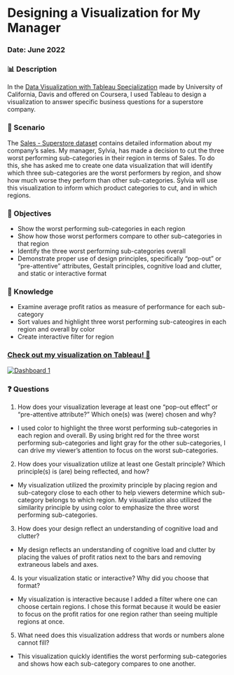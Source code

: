 # Designing a Visualization for My Manager
### Date: June 2022

### 📊 Description
In the [Data Visualization with Tableau Specialization](https://www.coursera.org/specializations/data-visualization) made by University of California, Davis and offered on Coursera, I used Tableau to design a visualization to answer specific business questions for a superstore company. 

### 🏬 Scenario
The [Sales - Superstore dataset](https://github.com/audreysung/Data-Portfolio/blob/main/Essential%20Design%20Principles%20for%20Tableau/Sales%20Superstore%20Dataset.xlsx) contains detailed information about my company’s sales. My manager, Sylvia, has made a decision to cut the three worst performing sub-categories in their region in terms of Sales. To do this, she has asked me to create one data visualization that will identify which three sub-categories are the worst performers by region, and show how much worse they perform than other sub-categories. Sylvia will use this visualization to inform which product categories to cut, and in which regions.

### 📓 Objectives 
- Show the worst performing sub-categories in each region
- Show how those worst performers compare to other sub-categories in that region
- Identify the three worst performing sub-categories overall
- Demonstrate proper use of design principles, specifically “pop-out” or “pre-attentive” attributes, Gestalt principles, cognitive load and clutter, and static or interactive format

### 📔 Knowledge
- Examine average profit ratios as measure of performance for each sub-category
- Sort values and highlight three worst performing sub-cateogires in each region and overall by color
- Create interactive filter for region

### [Check out my visualization on Tableau! 🥰](https://public.tableau.com/views/EssentialDesignPrinciplesforTableau_16557679851150/Dashboard1?:language=en-US&:display_count=n&:origin=viz_share_link)
<div class='tableauPlaceholder' id='viz1655844579613' style='position: relative'><noscript><a href='#'><img alt='Dashboard 1 ' src='https:&#47;&#47;public.tableau.com&#47;static&#47;images&#47;Es&#47;EssentialDesignPrinciplesforTableau_16557679851150&#47;Dashboard1&#47;1_rss.png' style='border: none' /></a></noscript><object class='tableauViz'  style='display:none;'><param name='host_url' value='https%3A%2F%2Fpublic.tableau.com%2F' /> <param name='embed_code_version' value='3' /> <param name='site_root' value='' /><param name='name' value='EssentialDesignPrinciplesforTableau_16557679851150&#47;Dashboard1' /><param name='tabs' value='no' /><param name='toolbar' value='yes' /><param name='static_image' value='https:&#47;&#47;public.tableau.com&#47;static&#47;images&#47;Es&#47;EssentialDesignPrinciplesforTableau_16557679851150&#47;Dashboard1&#47;1.png' /> <param name='animate_transition' value='yes' /><param name='display_static_image' value='yes' /><param name='display_spinner' value='yes' /><param name='display_overlay' value='yes' /><param name='display_count' value='yes' /><param name='language' value='en-US' /></object></div>   

### ❓ Questions 
1.  How does your visualization leverage at least one “pop-out effect” or “pre-attentive attribute?” Which one(s) was (were) chosen and why?
- I used color to  highlight the three worst performing sub-categories in each region and overall. By using bright red for the three worst performing sub-categories and light gray for the other sub-categories, I can drive my viewer’s attention to focus on the worst sub-categories.

2.  How does your visualization utilize at least one Gestalt principle? Which principle(s) is (are) being reflected, and how?
- My visualization utilized the proximity principle by placing region and sub-category close to each other to help viewers determine which sub-category belongs to which region. My visualization also utilized the similarity principle by using color to emphasize the three worst performing sub-categories.

3.  How does your design reflect an understanding of cognitive load and clutter?
- My design reflects an understanding of cognitive load and clutter by placing the values of profit ratios next to the bars and removing extraneous labels and axes. 

4.  Is your visualization static or interactive? Why did you choose that format?
- My visualization is interactive because I added a filter where one can choose certain regions. I chose this format because it would be easier to focus on the profit ratios for one region rather than seeing multiple regions at once.

5.  What need does this visualization address that words or numbers alone cannot fill?
- This visualization quickly identifies the worst performing sub-categories and shows how each sub-category compares to one another.
